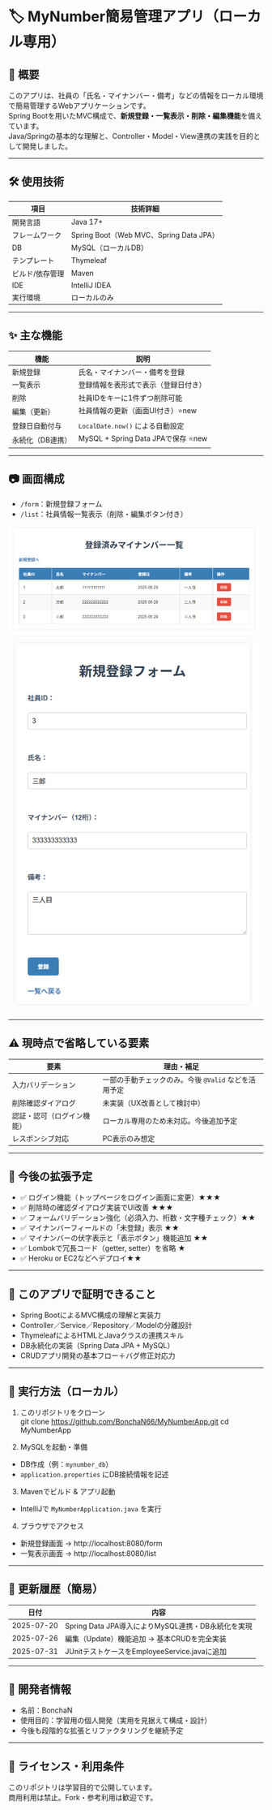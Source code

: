 # 🏷️ MyNumber簡易管理アプリ（ローカル専用）

## 📌 概要
このアプリは、社員の「氏名・マイナンバー・備考」などの情報をローカル環境で簡易管理するWebアプリケーションです。  
Spring Bootを用いたMVC構成で、**新規登録・一覧表示・削除・編集機能**を備えています。  
Java/Springの基本的な理解と、Controller・Model・View連携の実践を目的として開発しました。

---

## 🛠️ 使用技術

| 項目             | 技術詳細 |
|------------------|-----------|
| 開発言語         | Java 17+ |
| フレームワーク   | Spring Boot（Web MVC、Spring Data JPA） |
| DB               | MySQL（ローカルDB） |
| テンプレート     | Thymeleaf |
| ビルド/依存管理  | Maven |
| IDE              | IntelliJ IDEA |
| 実行環境         | ローカルのみ |

---

## ✨ 主な機能

| 機能                 | 説明 |
|----------------------|------|
| 新規登録             | 氏名・マイナンバー・備考を登録 |
| 一覧表示             | 登録情報を表形式で表示（登録日付き） |
| 削除                 | 社員IDをキーに1件ずつ削除可能 |
| 編集（更新）         | 社員情報の更新（画面UI付き）⭐️new |
| 登録日自動付与       | `LocalDate.now()` による自動設定 |
| 永続化（DB連携）     | MySQL + Spring Data JPAで保存 ⭐️new |

---

## 📷 画面構成

- `/form`：新規登録フォーム  
- `/list`：社員情報一覧表示（削除・編集ボタン付き）

![新規登録フォームのスクリーンショット](img/form.png)

![一覧表示画面のスクリーンショット](img/list.png)

---

## ⚠️ 現時点で省略している要素

| 要素                     | 理由・補足 |
|--------------------------|------------|
| 入力バリデーション       | 一部の手動チェックのみ。今後 `@Valid` などを活用予定 |
| 削除確認ダイアログ       | 未実装（UX改善として検討中） |
| 認証・認可（ログイン機能） | ローカル専用のため未対応。今後追加予定 |
| レスポンシブ対応         | PC表示のみ想定 |

---

## 🎯 今後の拡張予定

- ✅ ログイン機能（トップページをログイン画面に変更）★★★
- ✅ 削除時の確認ダイアログ実装でUI改善 ★★★
- ✅ フォームバリデーション強化（必須入力、桁数・文字種チェック）★★  
- ✅ マイナンバーフィールドの「未登録」表示 ★★
- ✅ マイナンバーの伏字表示と「表示ボタン」機能追加 ★★
- ✅ Lombokで冗長コード（getter, setter）を省略 ★
- ✅ Heroku or EC2などへデプロイ★★
---

## 🧠 このアプリで証明できること

- Spring BootによるMVC構成の理解と実装力
- Controller／Service／Repository／Modelの分離設計
- ThymeleafによるHTMLとJavaクラスの連携スキル
- DB永続化の実装（Spring Data JPA + MySQL）
- CRUDアプリ開発の基本フロー＋バグ修正対応力

---

## 🚀 実行方法（ローカル）

1. このリポジトリをクローン  
git clone https://github.com/BonchaN66/MyNumberApp.git
cd MyNumberApp

2. MySQLを起動・準備  
- DB作成（例：`mynumber_db`）  
- `application.properties` にDB接続情報を記述  

3. Mavenでビルド & アプリ起動  
- IntelliJで `MyNumberApplication.java` を実行  

4. ブラウザでアクセス  
- 新規登録画面 → http://localhost:8080/form  
- 一覧表示画面 → http://localhost:8080/list  

---

## 📝 更新履歴（簡易）

| 日付 | 内容 |
|------|------|
| 2025-07-20 | Spring Data JPA導入によりMySQL連携・DB永続化を実現 |
| 2025-07-26 | 編集（Update）機能追加 → 基本CRUDを完全実装 |
| 2025-07-31 | JUnitテストケースをEmployeeService.javaに追加 |

---

## 👤 開発者情報

- 名前：BonchaN
- 使用目的：学習用の個人開発（実用を見据えて構成・設計）
- 今後も段階的な拡張とリファクタリングを継続予定

---

## 🤝 ライセンス・利用条件

このリポジトリは学習目的で公開しています。  
商用利用は禁止。Fork・参考利用は歓迎です。

